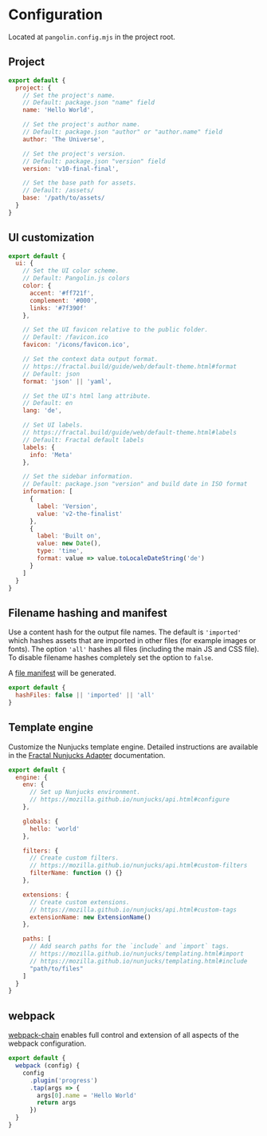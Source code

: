 # Configuration

Located at `pangolin.config.mjs` in the project root.

## Project

```js
export default {
  project: {
    // Set the project's name.
    // Default: package.json "name" field
    name: 'Hello World',

    // Set the project's author name.
    // Default: package.json "author" or "author.name" field
    author: 'The Universe',

    // Set the project's version.
    // Default: package.json "version" field
    version: 'v10-final-final',

    // Set the base path for assets.
    // Default: /assets/
    base: '/path/to/assets/
  }
}
```

## UI customization

```js
export default {
  ui: {
    // Set the UI color scheme.
    // Default: Pangolin.js colors
    color: {
      accent: '#ff721f',
      complement: '#000',
      links: '#7f390f'
    },

    // Set the UI favicon relative to the public folder.
    // Default: /favicon.ico
    favicon: '/icons/favicon.ico',

    // Set the context data output format.
    // https://fractal.build/guide/web/default-theme.html#format
    // Default: json
    format: 'json' || 'yaml',

    // Set the UI's html lang attribute.
    // Default: en
    lang: 'de',

    // Set UI labels.
    // https://fractal.build/guide/web/default-theme.html#labels
    // Default: Fractal default labels
    labels: {
      info: 'Meta'
    },

    // Set the sidebar information.
    // Default: package.json "version" and build date in ISO format
    information: [
      {
        label: 'Version',
        value: 'v2-the-finalist'
      },
      {
        label: 'Built on',
        value: new Date(),
        type: 'time',
        format: value => value.toLocaleDateString('de')
      }
    ]
  }
}
```

## Filename hashing and manifest

Use a content hash for the output file names. The default is `'imported'` which hashes assets that are imported in other files (for example images or fonts). The option `'all'` hashes all files (including the main JS and CSS file). To disable filename hashes completely set the option to `false`.

A [file manifest](https://github.com/danethurber/webpack-manifest-plugin) will be generated.

```js
export default {
  hashFiles: false || 'imported' || 'all'
}
```

## Template engine

Customize the Nunjucks template engine. Detailed instructions are available in the [Fractal Nunjucks Adapter](https://github.com/frctl/fractal/tree/main/packages/nunjucks) documentation.

```js
export default {
  engine: {
    env: {
      // Set up Nunjucks environment.
      // https://mozilla.github.io/nunjucks/api.html#configure
    },

    globals: {
      hello: 'world'
    },

    filters: {
      // Create custom filters.
      // https://mozilla.github.io/nunjucks/api.html#custom-filters
      filterName: function () {}
    },

    extensions: {
      // Create custom extensions.
      // https://mozilla.github.io/nunjucks/api.html#custom-tags
      extensionName: new ExtensionName()
    },

    paths: [
      // Add search paths for the `include` and `import` tags.
      // https://mozilla.github.io/nunjucks/templating.html#import
      // https://mozilla.github.io/nunjucks/templating.html#include
      "path/to/files"
    ]
  }
}
```

## webpack

[webpack-chain](https://github.com/neutrinojs/webpack-chain) enables full control and extension of all aspects of the webpack configuration.

```js
export default {
  webpack (config) {
    config
      .plugin('progress')
      .tap(args => {
        args[0].name = 'Hello World'
        return args
      })
  }
}
```
